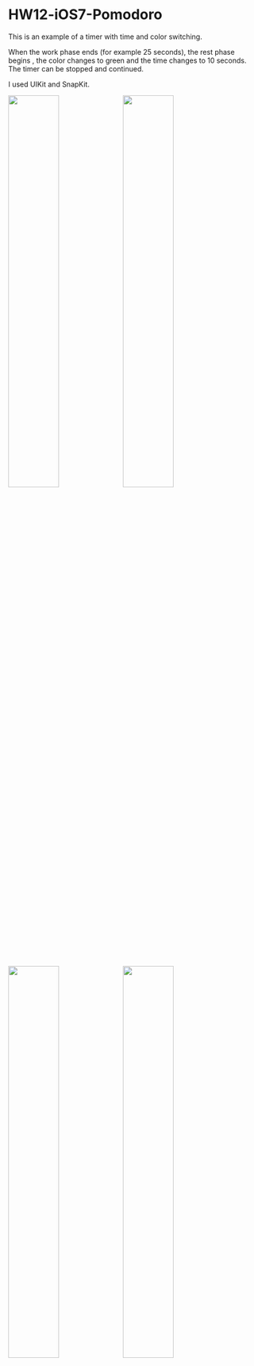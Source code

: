 # HW12-iOS7-Pomodoro
This is an example of a timer with time and color switching.

When the work phase ends (for example 25 seconds), the rest phase begins , the color changes to green and the time changes to 10 seconds. The timer can be stopped and continued.

I used UIKit and SnapKit.

<img src="https://user-images.githubusercontent.com/22889898/186125897-580254e8-e6c0-4cfb-833d-fc789095a058.png" width="45%"></img> 
<img src="https://user-images.githubusercontent.com/22889898/186125902-3853ad4a-6bdc-4ea9-91f7-001f49e0492f.png" width="45%"></img> 
<img src="https://user-images.githubusercontent.com/22889898/186125908-494aded7-2654-44eb-97d2-4464372e8616.png" width="45%"></img> 
<img src="https://user-images.githubusercontent.com/22889898/186125911-b544c541-d0b8-4575-b783-27c81c20400e.png" width="45%"></img> 
